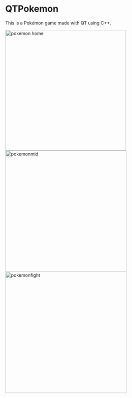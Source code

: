 # QTPokemon
This is a Pokémon game made with QT using C++.

<img width="380" alt="pokemon home" src="https://user-images.githubusercontent.com/66101877/208315075-bb1cc0d4-ad79-42f2-b417-473cbf4d1a5f.png">

<img width="382" alt="pokemonmid" src="https://user-images.githubusercontent.com/66101877/208315148-7611a0aa-02a0-4575-b713-38ebe11f2249.png">

<img width="382" alt="pokemonfight" src="https://user-images.githubusercontent.com/66101877/208315158-e0a4203d-56a4-475a-86cc-007cb2ccf9dd.png">


